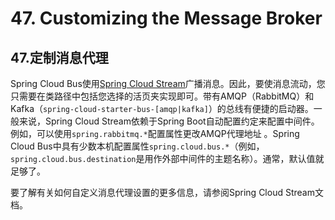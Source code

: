 # 47. Customizing the Message Broker

## 47.定制消息代理

Spring Cloud Bus使用[Spring Cloud Stream](https://cloud.spring.io/spring-cloud-stream)广播消息。因此，要使消息流动，您只需要在类路径中包括您选择的活页夹实现即可。带有AMQP（RabbitMQ）和Kafka（`spring-cloud-starter-bus-[amqp|kafka]`）的总线有便捷的启动器。一般来说，Spring Cloud Stream依赖于Spring Boot自动配置约定来配置中间件。例如，可以使用`spring.rabbitmq.*`配置属性更改AMQP代理地址 。Spring Cloud Bus中具有少数本机配置属性`spring.cloud.bus.*`（例如， `spring.cloud.bus.destination`是用作外部中间件的主题名称）。通常，默认值就足够了。

要了解有关如何自定义消息代理设置的更多信息，请参阅Spring Cloud Stream文档。